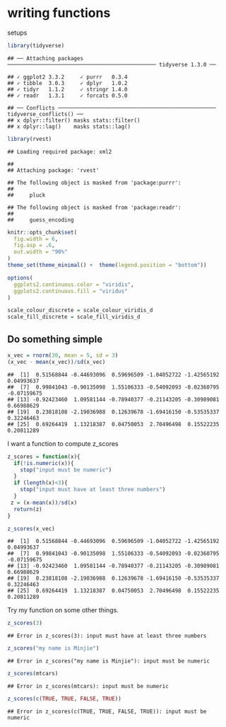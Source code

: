 writing functions
================

setups

``` r
library(tidyverse)
```

    ## ── Attaching packages ─────────────────────────────────────────────── tidyverse 1.3.0 ──

    ## ✓ ggplot2 3.3.2     ✓ purrr   0.3.4
    ## ✓ tibble  3.0.3     ✓ dplyr   1.0.2
    ## ✓ tidyr   1.1.2     ✓ stringr 1.4.0
    ## ✓ readr   1.3.1     ✓ forcats 0.5.0

    ## ── Conflicts ────────────────────────────────────────────────── tidyverse_conflicts() ──
    ## x dplyr::filter() masks stats::filter()
    ## x dplyr::lag()    masks stats::lag()

``` r
library(rvest)
```

    ## Loading required package: xml2

    ## 
    ## Attaching package: 'rvest'

    ## The following object is masked from 'package:purrr':
    ## 
    ##     pluck

    ## The following object is masked from 'package:readr':
    ## 
    ##     guess_encoding

``` r
knitr::opts_chunk$set(
  fig.width = 6,
  fig.asp = .6,
  out.width = "90%"
)
theme_set(theme_minimal() +  theme(legend.position = "bottom"))

options(
  ggplots2.continuous.color = "viridis",
  ggplots2.continuous.fill = "viridus"
)

scale_colour_discrete = scale_colour_viridis_d
scale_fill_discrete = scale_fill_viridis_d
```

## Do something simple

``` r
x_vec = rnorm(30, mean = 5, sd = 3)
(x_vec - mean(x_vec))/sd(x_vec)
```

    ##  [1]  0.51568844 -0.44693096  0.59696509 -1.04052722 -1.42565192  0.04993637
    ##  [7]  0.99841043 -0.90135098  1.55106333 -0.54092093 -0.02360795 -0.07159675
    ## [13] -0.92423460  1.09581144 -0.78940377 -0.21143205 -0.30989081  0.66988629
    ## [19]  0.23818108 -2.19036988  0.12639678 -1.69416150 -0.53535337  0.32246463
    ## [25]  0.69264419  1.13218387  0.04750053  2.70496498  0.15522235  0.20811289

I want a function to compute z\_scores

``` r
z_scores = function(x){
  if(!is.numeric(x)){
    stop("input must be numeric")
  }
  if (length(x)<3){
    stop("input must have at least three numbers")
  }
 z = (x-mean(x))/sd(x)
  return(z)
}

z_scores(x_vec)
```

    ##  [1]  0.51568844 -0.44693096  0.59696509 -1.04052722 -1.42565192  0.04993637
    ##  [7]  0.99841043 -0.90135098  1.55106333 -0.54092093 -0.02360795 -0.07159675
    ## [13] -0.92423460  1.09581144 -0.78940377 -0.21143205 -0.30989081  0.66988629
    ## [19]  0.23818108 -2.19036988  0.12639678 -1.69416150 -0.53535337  0.32246463
    ## [25]  0.69264419  1.13218387  0.04750053  2.70496498  0.15522235  0.20811289

Try my function on some other things.

``` r
z_scores(3)
```

    ## Error in z_scores(3): input must have at least three numbers

``` r
z_scores("my name is Minjie")
```

    ## Error in z_scores("my name is Minjie"): input must be numeric

``` r
z_scores(mtcars)
```

    ## Error in z_scores(mtcars): input must be numeric

``` r
z_scores(c(TRUE, TRUE, FALSE, TRUE))
```

    ## Error in z_scores(c(TRUE, TRUE, FALSE, TRUE)): input must be numeric
